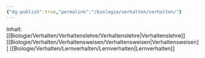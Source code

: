 ```yaml
---
{"dg-publish":true,"permalink":"/biologie/verhalten/verhalten/"}
---
```


Inhalt:
[[Biologie/Verhalten/Verhaltenslehre/Verhaltenslehre\|Verhaltenslehre]]
[[Biologie/Verhalten/Verhaltensweisen/Verhaltensweisen\|Verhaltensweisen]]
[[Biologie/Verhalten/Lernverhalten/Lernverhalten\|Lernverhalten]]
